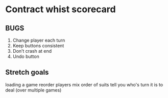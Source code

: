 # Contract whist scorecard

## BUGS
1. Change player each turn
2. Keep buttons consistent
3. Don’t crash at end
4. Undo button

## Stretch goals
loading a game
reorder players
mix order of suits
tell you who's turn it is to deal (over multiple games)
